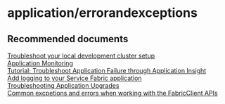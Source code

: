 <properties
	pageTitle="application/errorandexceptions"
	description="application/errorandexceptions"
	service="microsoft.servicefabric"
	resource="clusters"
	authors="chiragpa"
	displayOrder=""
	selfHelpType="generic"
	supportTopicIds="32608950"
	resourceTags=""
	productPesIds="15842"
	cloudEnvironments="public"
	articleId="29f37635-647b-435c-b7c5-727d480b9414"
/>

# application/errorandexceptions

## **Recommended documents**
[Troubleshoot your local development cluster setup](https://docs.microsoft.com/azure/service-fabric/service-fabric-troubleshoot-local-cluster-setup)<br>
[Application Monitoring](https://docs.microsoft.com/azure/service-fabric/service-fabric-diagnostics-overview#application-monitoring)<br>
[Tutorial: Troubleshoot Application Failure through Application Insight](https://docs.microsoft.com/azure/service-fabric/service-fabric-diagnostics-overview#application-monitoring)<br>
[Add logging to your Service Fabric application](https://docs.microsoft.com/azure/service-fabric/service-fabric-how-to-diagnostics-log)<br>
[Troubleshooting Application Upgrades](https://docs.microsoft.com/azure/service-fabric/service-fabric-application-upgrade-troubleshooting)<br>
[Common excpetions and errors when working with the FabricClient APIs](https://docs.microsoft.com/azure/service-fabric/service-fabric-errors-and-exceptions)<br>